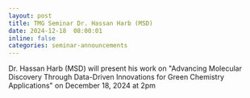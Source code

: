 ```yaml
---
layout: post
title: TMG Seminar Dr. Hassan Harb (MSD)
date: 2024-12-18  08:00:01
inline: false
categories: seminar-announcements
---
```


Dr. Hassan Harb (MSD) will present his work on "Advancing Molecular Discovery Through Data-Driven Innovations for Green Chemistry Applications"  on December 18, 2024 at 2pm

